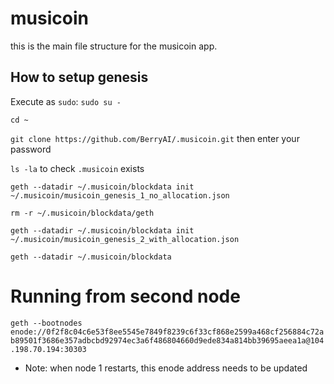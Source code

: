 # musicoin

this is the main file structure for the musicoin app.


## How to setup genesis

Execute as `sudo`:
`sudo su -`

`cd ~`

`git clone https://github.com/BerryAI/.musicoin.git` then enter your password

`ls -la` to check `.musicoin` exists

`geth --datadir ~/.musicoin/blockdata init ~/.musicoin/musicoin_genesis_1_no_allocation.json`

`rm -r ~/.musicoin/blockdata/geth`

`geth --datadir ~/.musicoin/blockdata init ~/.musicoin/musicoin_genesis_2_with_allocation.json`

`geth --datadir ~/.musicoin/blockdata`



# Running from second node

`geth --bootnodes enode://0f2f8c04c6e53f8ee5545e7849f8239c6f33cf868e2599a468cf256884c72ab89501f3686e357adbcbd92974ec3a6f486804660d9ede834a814bb39695aeea1a@104.198.70.194:30303`
* Note: when node 1 restarts, this enode address needs to be updated

